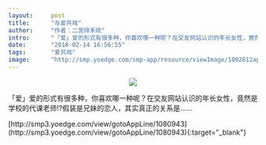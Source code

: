 ```yaml
---
layout:     post
title:      "与爱共戏"
author:     "作者：二宮绯禾琉"
intro:      "「爱」爱的形式有很多种，你喜欢哪一种呢？在交友网站认识的年长女性，竟然是学校的代课老师!?假装是兄妹的恋人，其实真正的关系是……"
date:       "2018-02-14 16:56:55"
tags:       "爱共戏"
image:      "http://smp.yoedge.com/smp-app/resource/viewImage/1002812appline.png"
---
```

<div style="text-align: center">
<p><img src="http://smp.yoedge.com/smp-app/resource/viewImage/1002812appline.png"/></p>
</div>
<p class="post-meta">
<span>「爱」爱的形式有很多种，你喜欢哪一种呢？在交友网站认识的年长女性，竟然是学校的代课老师!?假装是兄妹的恋人，其实真正的关系是……</span>
</p>
[http://smp3.yoedge.com/view/gotoAppLine/1080943](http://smp3.yoedge.com/view/gotoAppLine/1080943){:target="_blank"}


